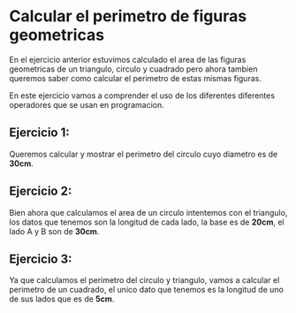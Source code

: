 # Calcular el perimetro de figuras geometricas

En el ejercicio anterior estuvimos calculado el area de las figuras geometricas de un triangulo, circulo y cuadrado pero ahora tambien queremos saber
como calcular el perimetro de estas mismas figuras.

En este ejercicio vamos a comprender el uso de los diferentes diferentes operadores que se usan en programacion.

## Ejercicio 1:

Queremos calcular y mostrar el perimetro del circulo cuyo diametro es de **30cm**.

## Ejercicio 2:

Bien ahora que calculamos el area de un circulo intentemos con el triangulo, los datos que tenemos son la longitud de cada lado, la base es de **20cm**,
el lado A y B son de **30cm**.

## Ejercicio 3:

Ya que calculamos el perimetro del circulo y triangulo, vamos a calcular el perimetro de un cuadrado, el unico dato que tenemos es la longitud de
uno de sus lados que es de **5cm**.
